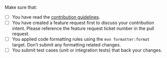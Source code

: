 <!--
Thank you for proposing a pull request. This template will guide you through the essential steps necessary for a pull request.
-->
Make sure that:

- [ ] You have read the [contribution guidelines](https://github.com/lettuce-io/lettuce-core/blob/main/.github/CONTRIBUTING.md).
- [ ] You have created a feature request first to discuss your contribution intent. Please reference the feature request ticket number in the pull request.
- [ ] You applied code formatting rules using the `mvn formatter:format` target. Don’t submit any formatting related changes.
- [ ] You submit test cases (unit or integration tests) that back your changes.

 <!--
Great! Live long and prosper.
-->
